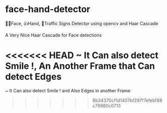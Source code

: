 # face-hand-detector
🤷‍♀️Face, 👍Hand, 🚦Traffic Signs Detector using opencv and Haar Cascade

A Very Nice Haar Cascade for Face detections

<<<<<<< HEAD
~ It Can also detect Smile !, An Another Frame that Can detect Edges 
=======
~ It Can also detect Smile ! and Also Edges in another Frame
>>>>>>> 8b34370cf1d1407bf297f7efebf88c79980c0713
